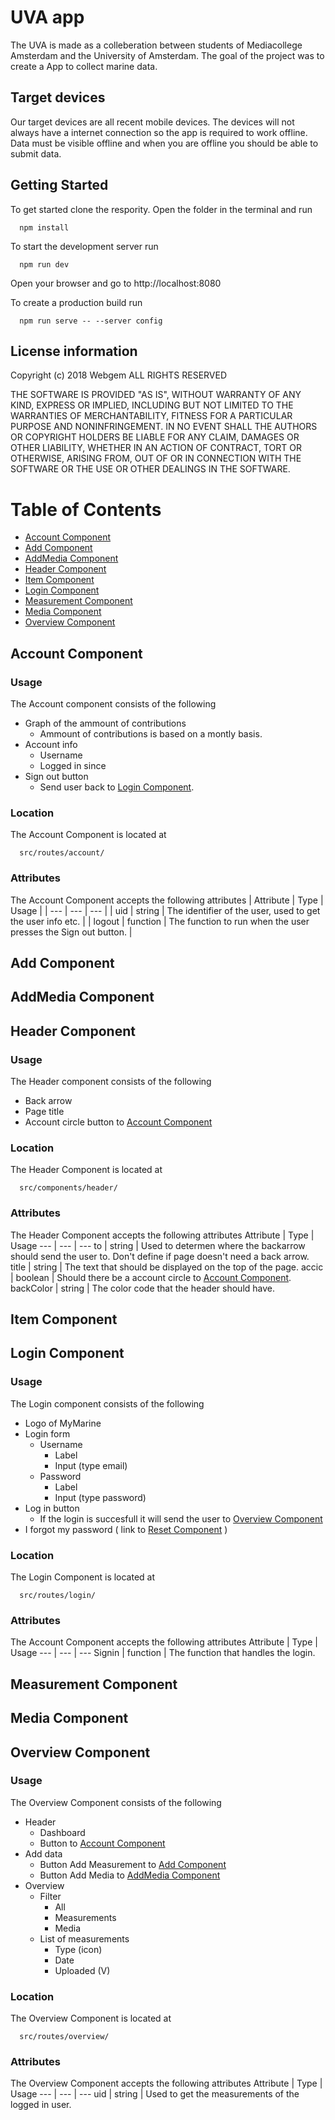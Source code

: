 # UVA app
The UVA is made as a colleberation between students of Mediacollege Amsterdam and the University of Amsterdam. The goal of the project was to create a App to collect marine data.

## Target devices
Our target devices are all recent mobile devices. The devices will not always have a internet connection so the app is required to work offline. Data must be visible offline and when you are offline you should be able to submit data.

## Getting Started
To get started clone the respority.
Open the folder in the terminal and run
```
  npm install
```

To start the development server run
```
  npm run dev
```
Open your browser and go to http://localhost:8080

To create a production build run
```
  npm run serve -- --server config
```

## License information
Copyright (c) 2018 Webgem ALL RIGHTS RESERVED

THE SOFTWARE IS PROVIDED "AS IS", WITHOUT WARRANTY OF ANY KIND, EXPRESS OR IMPLIED, INCLUDING BUT NOT LIMITED TO THE WARRANTIES OF MERCHANTABILITY, FITNESS FOR A PARTICULAR PURPOSE AND NONINFRINGEMENT. IN NO EVENT SHALL THE AUTHORS OR COPYRIGHT HOLDERS BE LIABLE FOR ANY CLAIM, DAMAGES OR OTHER LIABILITY, WHETHER IN AN ACTION OF CONTRACT, TORT OR OTHERWISE, ARISING FROM, OUT OF OR IN CONNECTION WITH THE SOFTWARE OR THE USE OR OTHER DEALINGS IN THE SOFTWARE.

# Table of Contents
* [Account Component](#account-component)
* [Add Component](#add-component)
* [AddMedia Component](#addmedia-component)
* [Header Component](#header-component)
* [Item Component](#item-component)
* [Login Component](#login-component)
* [Measurement Component](#measurement-component)
* [Media Component](#media-component)
* [Overview Component](#overview-component)

## Account Component
### Usage
The Account component consists of the following
* Graph of the ammount of contributions
  * Ammount of contributions is based on a montly basis.
* Account info
  * Username
  * Logged in since
* Sign out button
  * Send user back to [Login Component](#login-component).

### Location
The Account Component is located at
```
  src/routes/account/
```
### Attributes
The Account Component accepts the following attributes
| Attribute | Type | Usage |
| --- | --- | --- |
| uid | string | The identifier of the user, used to get the user info etc. |
| logout | function | The function to run when the user presses the Sign out button. |

## Add Component

## AddMedia Component

## Header Component
### Usage
The Header component consists of the following
* Back arrow
* Page title
* Account circle button to [Account Component](#account-component)

### Location
The Header Component is located at
```
  src/components/header/
```
### Attributes
The Header Component accepts the following attributes
Attribute | Type | Usage
--- | --- | ---
to | string | Used to determen where the backarrow should send the user to. Don't define if page doesn't need a back arrow.
title | string | The text that should be displayed on the top of the page.
accic | boolean | Should there be a account circle to [Account Component](#account-component).
backColor | string | The color code that the header should have.
## Item Component

## Login Component
### Usage
The Login component consists of the following
* Logo of MyMarine
* Login form
  * Username
    * Label
    * Input (type email)
  * Password
    * Label
    * Input (type password)
* Log in button
  * If the login is succesfull it will send the user to [Overview Component](#overview-component)
* I forgot my password ( link to [Reset Component](#reset-component) )

### Location
The Login Component is located at
```
  src/routes/login/
```
### Attributes
The Account Component accepts the following attributes
Attribute | Type | Usage
--- | --- | ---
Signin | function | The function that handles the login.


## Measurement Component

## Media Component

## Overview Component
### Usage
The Overview Component consists of the following
* Header
  * Dashboard
  * Button to [Account Component](#account-component)
* Add data
  * Button Add Measurement to [Add Component](#add-component)
  * Button Add Media to [AddMedia Component](#addmedia-component)
* Overview
  * Filter
    * All
    * Measurements
    * Media
  * List of measurements
    * Type (icon)
    * Date
    * Uploaded (V)

### Location
The Overview Component is located at
```
  src/routes/overview/
```
### Attributes
The Overview Component accepts the following attributes
Attribute | Type | Usage
--- | --- | ---
uid | string | Used to get the measurements of the logged in user.
